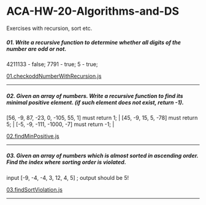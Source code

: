 # ACA-HW-20-Algorithms-and-DS

Exercises with recursion, sort etc.

##### 01. Write a recursive function to determine whether all digits of the number are odd or not.

4211133 - false;
7791 - true;
5 - true;

[01.checkoddNumberWithRecursion.js](01.checkoddNumberWithRecursion.js)

---

##### 02. Given an array of numbers. Write a recursive function to find its minimal positive element. (if such element does not exist, return -1).

[56, -9, 87, -23, 0, -105, 55, 1] must return 1; |
[45, -9, 15, 5, -78] must return 5; |
[-5, -9, -111, -1000, -7] must return -1; |

[02.findMinPositive.js](02.findMinPositive.js)

---

##### 03. Given an array of numbers which is almost sorted in ascending order. Find the index where sorting order is violated.

input [-9, -4, -4, 3, 12, 4, 5] ; output should be 5!

[03.findSortViolation.js](03.findSortViolation.js)

---
